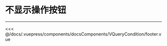 # 不显示操作按钮

---

<common-code-format>
  <docsComponents-VQueryCondition-footer slot="source"></docsComponents-VQueryCondition-footer>

<<< @/docs/.vuepress/components/docsComponents/VQueryCondition/footer.vue
</common-code-format>
